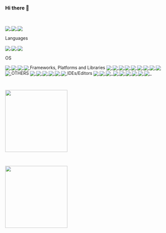 ### Hi there 👋
<p>&nbsp;</p>
<!-- REACT  https://github.com/Ileriayo/markdown-badges -->
<a href="https://github.com/slobodeniuk47">
  <img align="center" src="https://img.shields.io/badge/react-%2320232a.svg?style=for-the-badge&logo=react&logoColor=%2361DAFB" />
</a>
<!-- VITE  https://github.com/Ileriayo/markdown-badges -->
<a href="https://github.com/slobodeniuk47">
  <img align="center" src="https://img.shields.io/badge/vite-%23646CFF.svg?style=for-the-badge&logo=vite&logoColor=white" />
</a>
<!-- Cloudflare  https://github.com/Ileriayo/markdown-badges -->
<a href="https://github.com/slobodeniuk47">
  <img align="center" src="https://img.shields.io/badge/Cloudflare-F38020?style=for-the-badge&logo=Cloudflare&logoColor=white" />
</a>

Languages

<!-- C#  https://github.com/Ileriayo/markdown-badges -->
<a href="https://github.com/slobodeniuk47">
  <img align="center" src="https://img.shields.io/badge/c%23-%23239120.svg?style=for-the-badge&logo=csharp&logoColor=white" />
</a>
<!-- C++  https://github.com/Ileriayo/markdown-badges -->
<a href="https://github.com/slobodeniuk47">
  <img align="center" src="https://img.shields.io/badge/c++-%2300599C.svg?style=for-the-badge&logo=c%2B%2B&logoColor=white" />
</a>
<!-- JAVA  https://github.com/Ileriayo/markdown-badges -->
<a href="https://github.com/slobodeniuk47">
  <img align="center" src="https://img.shields.io/badge/java-%23ED8B00.svg?style=for-the-badge&logo=openjdk&logoColor=white" />
</a>

OS

<!-- CENTOS  https://github.com/Ileriayo/markdown-badges -->
<a href="https://github.com/slobodeniuk47">
  <img align="center" src="https://img.shields.io/badge/cent%20os-002260?style=for-the-badge&logo=centos&logoColor=F0F0F0" />
</a>
<!-- DEBIAN  https://github.com/Ileriayo/markdown-badges -->
<a href="https://github.com/slobodeniuk47">
  <img align="center" src="https://img.shields.io/badge/Debian-D70A53?style=for-the-badge&logo=debian&logoColor=white" />
</a>

<!-- UBUNTU  https://github.com/Ileriayo/markdown-badges -->
<a href="https://github.com/slobodeniuk47">
  <img align="center" src="https://img.shields.io/badge/Ubuntu-E95420?style=for-the-badge&logo=ubuntu&logoColor=white" />
</a>

<!-- WINDOWS  https://github.com/Ileriayo/markdown-badges -->
<a href="https://github.com/slobodeniuk47">
  <img align="center" src="https://img.shields.io/badge/Windows-0078D6?style=for-the-badge&logo=windows&logoColor=white" />
</a>
Frameworks, Platforms and Libraries
<!-- .NET  https://github.com/Ileriayo/markdown-badges -->
<a href="https://github.com/slobodeniuk47">
  <img align="center" src="https://img.shields.io/badge/.NET-5C2D91?style=for-the-badge&logo=.net&logoColor=white" />
</a>
<!-- BOOTSTRAP  https://github.com/Ileriayo/markdown-badges -->
<a href="https://github.com/slobodeniuk47">
  <img align="center" src="https://img.shields.io/badge/bootstrap-%238511FA.svg?style=for-the-badge&logo=bootstrap&logoColor=white" />
</a>
<!-- JWT  https://github.com/Ileriayo/markdown-badges -->
<a href="https://github.com/slobodeniuk47">
  <img align="center" src="https://img.shields.io/badge/JWT-black?style=for-the-badge&logo=JSON%20web%20tokens" />
</a>
<!-- NodeJS  https://github.com/Ileriayo/markdown-badges -->
<a href="https://github.com/slobodeniuk47">
  <img align="center" src="https://img.shields.io/badge/node.js-6DA55F?style=for-the-badge&logo=node.js&logoColor=white" />
</a>
<!-- NuxtJS  https://github.com/Ileriayo/markdown-badges -->
<a href="https://github.com/slobodeniuk47">
  <img align="center" src="https://img.shields.io/badge/Nuxt-002E3B?style=for-the-badge&logo=nuxtdotjs&logoColor=#00DC82" />
</a>
<!-- REACT  https://github.com/Ileriayo/markdown-badges -->
<a href="https://github.com/slobodeniuk47">
  <img align="center" src="https://img.shields.io/badge/react-%2320232a.svg?style=for-the-badge&logo=react&logoColor=%2361DAFB" />
</a>
<!-- REACT NATIVE  https://github.com/Ileriayo/markdown-badges -->
<a href="https://github.com/slobodeniuk47">
  <img align="center" src="https://img.shields.io/badge/react_native-%2320232a.svg?style=for-the-badge&logo=react&logoColor=%2361DAFB" />
</a>
<!-- REDUX  https://github.com/Ileriayo/markdown-badges -->
<a href="https://github.com/slobodeniuk47">
  <img align="center" src="https://img.shields.io/badge/redux-%23593d88.svg?style=for-the-badge&logo=redux&logoColor=white" />
</a>
<!-- Spring  https://github.com/Ileriayo/markdown-badges -->
<a href="https://github.com/slobodeniuk47">
  <img align="center" src="https://img.shields.io/badge/spring-%236DB33F.svg?style=for-the-badge&logo=spring&logoColor=white" />
</a>
<!-- VITE  https://github.com/Ileriayo/markdown-badges -->
<a href="https://github.com/slobodeniuk47">
  <img align="center" src="https://img.shields.io/badge/vite-%23646CFF.svg?style=for-the-badge&logo=vite&logoColor=white" />
</a>
OTHERS
<!-- SWAGGER  https://github.com/Ileriayo/markdown-badges -->
<a href="https://github.com/slobodeniuk47">
  <img align="center" src="https://img.shields.io/badge/-Swagger-%23Clojure?style=for-the-badge&logo=swagger&logoColor=white" />
</a>

<!-- TRELLO  https://github.com/Ileriayo/markdown-badges -->
<a href="https://github.com/slobodeniuk47">
  <img align="center" src="https://img.shields.io/badge/Trello-%23026AA7.svg?style=for-the-badge&logo=Trello&logoColor=white" />
</a>

<!-- DOCKER  https://github.com/Ileriayo/markdown-badges -->
<a href="https://github.com/slobodeniuk47">
  <img align="center" src="https://img.shields.io/badge/docker-%230db7ed.svg?style=for-the-badge&logo=docker&logoColor=white" />
</a>

<!-- HIBERNAT  https://github.com/Ileriayo/markdown-badges -->
<a href="https://github.com/slobodeniuk47">
  <img align="center" src="https://img.shields.io/badge/Hibernate-59666C?style=for-the-badge&logo=Hibernate&logoColor=white" />
</a>

<!-- JS  https://github.com/Ileriayo/markdown-badges -->
<a href="https://github.com/slobodeniuk47">
  <img align="center" src="https://img.shields.io/badge/javascript-%23323330.svg?style=for-the-badge&logo=javascript&logoColor=%23F7DF1E" />
</a>

<!-- TS  https://github.com/Ileriayo/markdown-badges -->
<a href="https://github.com/slobodeniuk47">
  <img align="center" src="https://img.shields.io/badge/typescript-%23007ACC.svg?style=for-the-badge&logo=typescript&logoColor=white" />
</a>
IDEs/Editors
<!-- Eclipse  https://github.com/Ileriayo/markdown-badges -->
<a href="https://github.com/slobodeniuk47">
  <img align="center" src="https://img.shields.io/badge/Eclipse-FE7A16.svg?style=for-the-badge&logo=Eclipse&logoColor=white" />
</a>

<!-- VS Code  https://github.com/Ileriayo/markdown-badges -->
<a href="https://github.com/slobodeniuk47">
  <img align="center" src="https://img.shields.io/badge/Visual%20Studio%20Code-0078d7.svg?style=for-the-badge&logo=visual-studio-code&logoColor=white" />
</a>

<!-- VS Studio  https://github.com/Ileriayo/markdown-badges -->
<a href="https://github.com/slobodeniuk47">
  <img align="center" src="https://img.shields.io/badge/Visual%20Studio-5C2D91.svg?style=for-the-badge&logo=visual-studio&logoColor=white" />
</a>

<!-- Web Storm  https://github.com/Ileriayo/markdown-badges -->
<a href="https://github.com/slobodeniuk47">
  <img align="center" src="" />
</a>

<!-- Sublime  https://github.com/Ileriayo/markdown-badges -->
<a href="https://github.com/slobodeniuk47">
  <img align="center" src="https://img.shields.io/badge/sublime_text-%23575757.svg?style=for-the-badge&logo=sublime-text&logoColor=important" />
</a>

<!-- Web Storm  https://github.com/Ileriayo/markdown-badges -->
<a href="https://github.com/slobodeniuk47">
  <img align="center" src="https://img.shields.io/badge/webstorm-143?style=for-the-badge&logo=webstorm&logoColor=white&color=black" />
</a>

<!-- IntelliJ IDEA https://github.com/Ileriayo/markdown-badges -->
<a href="https://github.com/slobodeniuk47">
  <img align="center" src="https://img.shields.io/badge/IntelliJIDEA-000000.svg?style=for-the-badge&logo=intellij-idea&logoColor=white" />
</a>

<!-- Notepad++  https://github.com/Ileriayo/markdown-badges -->
<a href="https://github.com/slobodeniuk47">
  <img align="center" src="https://img.shields.io/badge/Notepad++-90E59A.svg?style=for-the-badge&logo=notepad%2b%2b&logoColor=black" />
</a>

<!-- Android Studio  https://github.com/Ileriayo/markdown-badges -->
<a href="https://github.com/slobodeniuk47">
  <img align="center" src="https://img.shields.io/badge/Android%20Studio-3DDC84.svg?style=for-the-badge&logo=android-studio&logoColor=white" />
</a>

<!-- PHP Storm  https://github.com/Ileriayo/markdown-badges -->
<a href="https://github.com/slobodeniuk47">
  <img align="center" src="https://img.shields.io/badge/phpstorm-143?style=for-the-badge&logo=phpstorm&logoColor=black&color=black&labelColor=darkorchid" />
</a>


<!-- Web Storm  https://github.com/Ileriayo/markdown-badges -->
<a href="https://github.com/slobodeniuk47">
  <img align="center" src="" />
</a>

<!-- TS  https://github.com/Ileriayo/markdown-badges -->
<a href="https://github.com/slobodeniuk47">
  <img align="center" src="" />
</a>




&nbsp;


<a href="https://github.com/slobodeniuk47">
  <img height=200 align="center" src="https://github-readme-stats.vercel.app/api?username=slobodeniuk47&theme=transparent" />
</a>

&nbsp;

<a href="https://github.com/slobodeniuk47?tab=repositories">
  <img height=200 align="center" src="https://github-readme-stats.vercel.app/api/top-langs?username=slobodeniuk47&layout=compact&langs_count=8&card_width=320&theme=transparent" />
</a>

<!--
**Slobodeniuk47/Slobodeniuk47** is a ✨ _special_ ✨ repository because its `README.md` (this file) appears on your GitHub profile.

Here are some ideas to get you started:

- 🔭 I’m currently working on ...
- 🌱 I’m currently learning ...
- 👯 I’m looking to collaborate on ...
- 🤔 I’m looking for help with ...
- 💬 Ask me about ...
- 📫 How to reach me: ...
- 😄 Pronouns: ...
- ⚡ Fun fact: ...
-->

